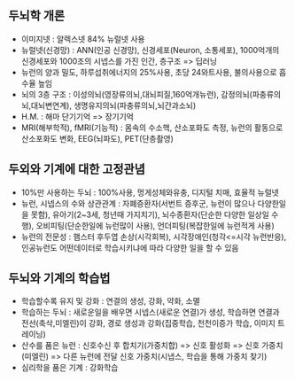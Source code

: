 ## 두뇌학 개론
  - 이미지넷 : 알렉스넷 84% 뉴럴넷 사용
  - 뉴럴넷(신경망) : ANN(인공 신경망), 신경세포(Neuron, 소통세포), 1000억개의 신경세포와 1000조의 시넵스를 가진 인간, 층구조 => 딥러닝
  - 뉴런의 양과 밀도, 하루섭취에너지의 25%사용, 초당 24와트사용, 불의사용으로 흡수율 높임
  - 뇌의 3층 구조 : 이성의뇌(영장류의뇌,대뇌피질,160억개뉴런), 감정의뇌(파충류의뇌,대뇌변연계), 생명유지의뇌(파충류의뇌,뇌간과소뇌)
  - H.M. : 해마 단기기억 => 장기기억
  - MRI(해부학적), fMRI(기능적) : 몸속의 수소핵, 산소포화도 측정, 뉴런의 활동으로 산소포화도 변화, EEG(뇌파도), PET(단층촬영)
  
## 두외와 기계에 대한 고정관념
  - 10%만 사용하는 두뇌 : 100%사용, 멍게성체와유충, 디지털 치매, 효율적 뉴럴넷
  - 뉴런, 시넵스의 수와 상관관계 : 자폐증환자(서번트 증후군, 뉴런이 많으나 다양한일을 못함), 유아기(2~3세, 청년때 가지치기), 뇌수종환자(단순한 다양한 일상일 수행), 오비피팅(단순한일에 뉴런많이 사용), 언더피팅(복잡한일에 뉴런적게 사용)
  - 뉴런의 전문성 : 햄스터 후두엽 손상(시각회복), 시각장애인(청각<=시각 뉴런반응), 인공뉴런도 어떤데이터로 학습시키냐에 따라 다양한 일을 할 수 있음
  
## 두뇌와 기계의 학습법
  - 학습할수록 유지 및 강화 : 연결의 생성, 강화, 약화, 소멸
  - 학습하는 두뇌 : 새로운일을 배우면 시넵스(새로운 연결)가 생성, 학습하면 연결과 전선(축삭,미엘린)이 강화, 경로 생성과 강화(집중학습, 천천이증가 학습, 이미지 트레이닝)
  - 산수를 품은 뉴런 : 신호수신 후 합치기(가중치합) => 신호 활성화 => 신호 가중치(미엘린) => 다른 뉴런에 전달 신호 가중치(시냅스, 학습을 통해 가중치 찾기)
  - 심리학을 품은 기계 : 강화학습

